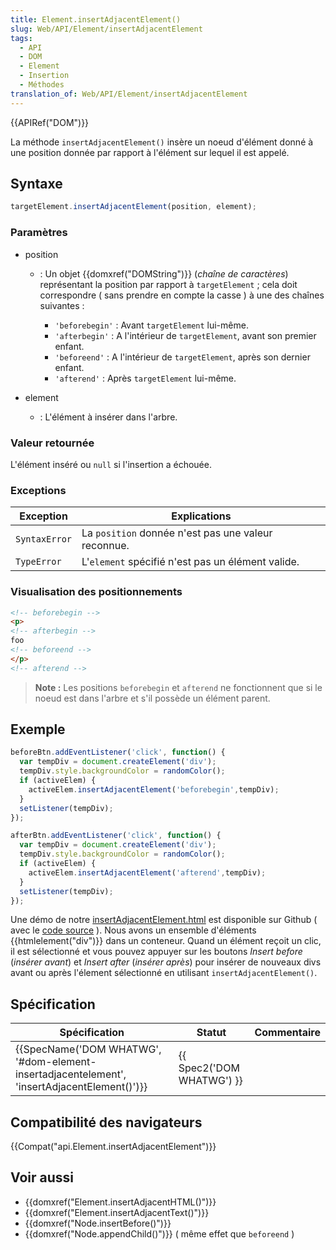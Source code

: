 ```yaml
---
title: Element.insertAdjacentElement()
slug: Web/API/Element/insertAdjacentElement
tags:
  - API
  - DOM
  - Element
  - Insertion
  - Méthodes
translation_of: Web/API/Element/insertAdjacentElement
---
```

{{APIRef("DOM")}}

La méthode `insertAdjacentElement()` insère un noeud d'élément donné à une position donnée par rapport à l'élément sur lequel il est appelé.

## Syntaxe

```js
targetElement.insertAdjacentElement(position, element);
```

### Paramètres

- position

  - : Un objet {{domxref("DOMString")}} (_chaîne de caractères_) représentant la position par rapport à `targetElement` ; cela doit correspondre ( sans prendre en compte la casse ) à une des chaînes suivantes :

    - `'beforebegin'` : Avant `targetElement` lui-même.
    - `'afterbegin'` : A l'intérieur de `targetElement`, avant son premier enfant.
    - `'beforeend'` : A l'intérieur de `targetElement`, après son dernier enfant.
    - `'afterend'` : Après `targetElement` lui-même.

- element
  - : L'élément à insérer dans l'arbre.

### Valeur retournée

L'élément inséré ou `null` si l'insertion a échouée.

### Exceptions

| Exception     | Explications                                        |
| ------------- | --------------------------------------------------- |
| `SyntaxError` | La `position` donnée n'est pas une valeur reconnue. |
| `TypeError`   | L'`element` spécifié n'est pas un élément valide.   |

### Visualisation des positionnements

```html
<!-- beforebegin -->
<p>
<!-- afterbegin -->
foo
<!-- beforeend -->
</p>
<!-- afterend -->
```

> **Note :** Les positions `beforebegin` et `afterend` ne fonctionnent que si le noeud est dans l'arbre et s'il possède un élément parent.

## Exemple

```js
beforeBtn.addEventListener('click', function() {
  var tempDiv = document.createElement('div');
  tempDiv.style.backgroundColor = randomColor();
  if (activeElem) {
    activeElem.insertAdjacentElement('beforebegin',tempDiv);
  }
  setListener(tempDiv);
});

afterBtn.addEventListener('click', function() {
  var tempDiv = document.createElement('div');
  tempDiv.style.backgroundColor = randomColor();
  if (activeElem) {
    activeElem.insertAdjacentElement('afterend',tempDiv);
  }
  setListener(tempDiv);
});
```

Une démo de notre [insertAdjacentElement.html](https://mdn.github.io/dom-examples/insert-adjacent/insertAdjacentElement.html) est disponible sur Github ( avec le [code source](https://github.com/mdn/dom-examples/blob/master/insert-adjacent/insertAdjacentElement.html) ). Nous avons un ensemble d'éléments {{htmlelement("div")}} dans un conteneur. Quand un élément reçoit un clic, il est sélectionné et vous pouvez appuyer sur les boutons _Insert before_ (_insérer avant_) et _Insert after_ (_insérer après_) pour insérer de nouveaux divs avant ou après l'élement sélectionné en utilisant `insertAdjacentElement()`.

## Spécification

| Spécification                                                                                                            | Statut                           | Commentaire |
| ------------------------------------------------------------------------------------------------------------------------ | -------------------------------- | ----------- |
| {{SpecName('DOM WHATWG', '#dom-element-insertadjacentelement', 'insertAdjacentElement()')}} | {{ Spec2('DOM WHATWG') }} |             |

## Compatibilité des navigateurs

{{Compat("api.Element.insertAdjacentElement")}}

## Voir aussi

- {{domxref("Element.insertAdjacentHTML()")}}
- {{domxref("Element.insertAdjacentText()")}}
- {{domxref("Node.insertBefore()")}}
- {{domxref("Node.appendChild()")}} ( même effet que `beforeend` )
